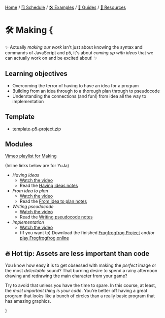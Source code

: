 [Home](../../) / [🗓 Schedule](../../schedule) / [🛠 Examples](../../examples/) / [💫 Guides](../../guides/) / [💎 Resources](../../resources.md)

# 🛠 Making {

✨ Actually *making our work* isn't just about knowing the syntax and commands of JavaScript and p5, it's about *coming up with ideas* that we can actually work on and be excited about! ✨

## Learning objectives

- Overcoming the terror of having to have an idea for a program
- Building from an idea through to a thorough plan through to pseudocode
- Understanding the connections (and fun!) from idea all the way to implementation

## Template

- [template-p5-project.zip](../../templates/template-p5-project.zip)

## Modules

[Vimeo playlist for Making](https://vimeo.com/showcase/11842927)

(Inline links below are for YuJa)

- *Having ideas*
    - [Watch the video](https://concordia.yuja.com/V/Video?v=1071126&node=5700580&a=23694666)
    - Read the [Having ideas notes](./having-ideas.md)
- *From idea to plan*
    - [Watch the video](https://concordia.yuja.com/V/Video?v=1071124&node=5700570&a=18146229)
    - Read the [From idea to plan notes](./from-idea-to-plan.md)
- *Writing pseudocode*
    - [Watch the video](https://concordia.yuja.com/V/Video?v=1071140&node=5700709&a=1715863)
    - Read the [Writing pseudocode notes](./writing-pseudocode.md)
- *Implementation*
    - [Watch the video](https://concordia.yuja.com/V/Video?v=1071139&node=5700701&a=138645286)
    - (If you want to) Download the finished [Frogfrogfrog Project](./examples/frogfrogfrog.zip) and/or [play Frogfrogfrog online](https://pippinbarr.com/cart253-examples/topics/making/frogfrogfrog/)

## 🔥 Hot tip: Assets are less important than code

You know how easy it is to get obsessed with making the *perfect* image or the most *delectable* sound? That burning desire to spend a rainy afternoon drawing and redrawing the main character from your game?

Try to avoid that unless you have the time to spare. In this course, at least, the *most important thing is your code*. You're better off having a great program that looks like a bunch of circles than a really basic program that has amazing graphics.

}